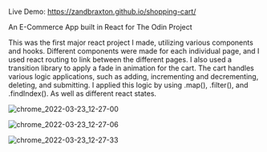 Live Demo: https://zandbraxton.github.io/shopping-cart/

An E-Commerce App built in React for The Odin Project

This was the first major react project I made, utilizing various components and hooks. Different components were made for each individual page, and I used react routing to link between the different pages. I also used a transition library to apply a fade in animation for the cart. The cart handles various logic applications, such as adding, incrementing and decrementing, deleting, and submitting. I applied this logic by using .map(), .filter(), and .findIndex(). As well as different react states.

![chrome_2022-03-23_12-27-00](https://user-images.githubusercontent.com/81108459/159759706-7ba2113b-7aa9-47b3-a72f-76790ead0e3c.png)

![chrome_2022-03-23_12-27-06](https://user-images.githubusercontent.com/81108459/159759720-2fd49ef1-9922-43fb-b150-e51c0857f88b.png)

![chrome_2022-03-23_12-27-33](https://user-images.githubusercontent.com/81108459/159759728-3d4381a9-8964-443a-8a7e-fefeead2b785.png)
